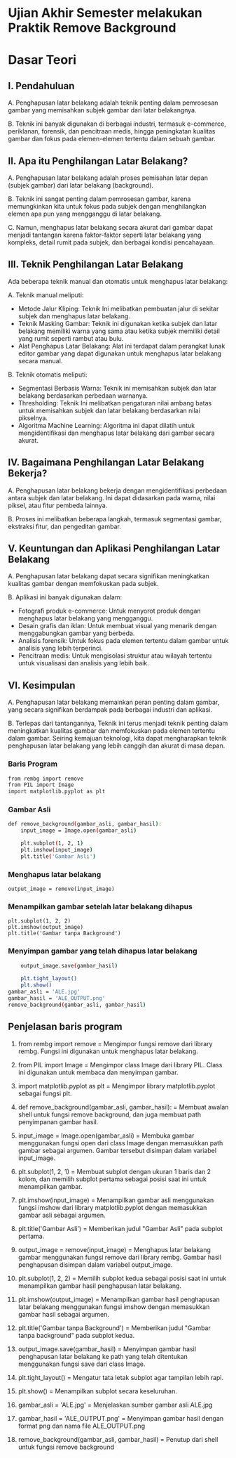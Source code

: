 # Ujian Akhir Semester melakukan Praktik Remove Background


# Dasar Teori
  ## I. Pendahuluan

A. Penghapusan latar belakang adalah teknik penting dalam pemrosesan gambar yang memisahkan subjek gambar dari latar belakangnya. 

B. Teknik ini banyak digunakan di berbagai industri, termasuk e-commerce, periklanan, forensik, dan pencitraan medis, hingga peningkatan kualitas gambar dan fokus pada elemen-elemen tertentu dalam sebuah gambar.

  ## II. Apa itu Penghilangan Latar Belakang?

A. Penghapusan latar belakang adalah proses pemisahan latar depan (subjek gambar) dari latar belakang (background).  

B. Teknik ini sangat penting dalam pemrosesan gambar, karena memungkinkan kita untuk fokus pada subjek dengan menghilangkan elemen apa pun yang mengganggu di latar belakang.

C. Namun, menghapus latar belakang secara akurat dari gambar dapat menjadi tantangan karena faktor-faktor seperti latar belakang yang kompleks, detail rumit pada subjek, dan berbagai kondisi pencahayaan.

  ## III. Teknik Penghilangan Latar Belakang
Ada beberapa teknik manual dan otomatis untuk menghapus latar belakang:

A. Teknik manual meliputi:
- Metode Jalur Kliping: Teknik Ini melibatkan pembuatan jalur di sekitar subjek dan menghapus latar belakang.
- Teknik Masking Gambar: Teknik ini digunakan ketika subjek dan latar belakang memiliki warna yang sama atau ketika subjek memiliki detail yang rumit seperti rambut atau bulu.
- Alat Penghapus Latar Belakang: Alat ini terdapat dalam perangkat lunak editor gambar yang dapat digunakan untuk menghapus latar belakang secara manual.

B. Teknik otomatis meliputi:
- Segmentasi Berbasis Warna: Teknik ini memisahkan subjek dan latar belakang berdasarkan perbedaan warnanya.
- Thresholding: Teknik Ini melibatkan pengaturan nilai ambang batas untuk memisahkan subjek dan latar belakang berdasarkan nilai pikselnya.
- Algoritma Machine Learning: Algoritma ini dapat dilatih untuk mengidentifikasi dan menghapus latar belakang dari gambar secara akurat.

## IV. Bagaimana Penghilangan Latar Belakang Bekerja?

A. Penghapusan latar belakang bekerja dengan mengidentifikasi perbedaan antara subjek dan latar belakang. Ini dapat didasarkan pada warna, nilai piksel, atau fitur pembeda lainnya. 

B. Proses ini melibatkan beberapa langkah, termasuk segmentasi gambar, ekstraksi fitur, dan pengeditan gambar.

## V. Keuntungan dan Aplikasi Penghilangan Latar Belakang

A. Penghapusan latar belakang dapat secara signifikan meningkatkan kualitas gambar dengan memfokuskan pada subjek. 

B. Aplikasi ini banyak digunakan dalam:
- Fotografi produk e-commerce: Untuk menyorot produk dengan menghapus latar belakang yang mengganggu.
- Desain grafis dan iklan: Untuk membuat visual yang menarik dengan menggabungkan gambar yang berbeda.
- Analisis forensik: Untuk fokus pada elemen tertentu dalam gambar untuk analisis yang lebih terperinci.
- Pencitraan medis: Untuk mengisolasi struktur atau wilayah tertentu untuk visualisasi dan analisis yang lebih baik.

## VI. Kesimpulan

A. Penghapusan latar belakang memainkan peran penting dalam gambar, yang secara signifikan berdampak pada berbagai industri dan aplikasi. 

B. Terlepas dari tantangannya, Teknik ini terus menjadi teknik penting dalam meningkatkan kualitas gambar dan memfokuskan pada elemen tertentu dalam gambar. Seiring kemajuan teknologi, kita dapat mengharapkan teknik penghapusan latar belakang yang lebih canggih dan akurat di masa depan.


### Baris Program
```bash
from rembg import remove
from PIL import Image
import matplotlib.pyplot as plt
```

### Gambar Asli
```bash
def remove_background(gambar_asli, gambar_hasil):
    input_image = Image.open(gambar_asli)

    plt.subplot(1, 2, 1)
    plt.imshow(input_image)
    plt.title('Gambar Asli')
```
### Menghapus latar belakang
    output_image = remove(input_image)
### Menampilkan gambar setelah latar belakang dihapus
    plt.subplot(1, 2, 2)
    plt.imshow(output_image)
    plt.title('Gambar tanpa Background')
### Menyimpan gambar yang telah dihapus latar belakang
```bash
    output_image.save(gambar_hasil)
    
    plt.tight_layout()
    plt.show()
gambar_asli = 'ALE.jpg'
gambar_hasil = 'ALE_OUTPUT.png'
remove_background(gambar_asli, gambar_hasil)
```
## Penjelasan baris program
1. from rembg import remove = Mengimpor fungsi remove dari library rembg. Fungsi ini digunakan untuk menghapus latar belakang.

2. from PIL import Image = Mengimpor class Image dari library PIL. Class ini digunakan untuk membaca dan menyimpan gambar.

3. import matplotlib.pyplot as plt = Mengimpor library matplotlib.pyplot sebagai fungsi plt.

4. def remove_background(gambar_asli, gambar_hasil): = Membuat awalan shell untuk fungsi remove background, dan juga membuat path penyimpanan gambar hasil.
   
5. input_image = Image.open(gambar_asli) = Membuka gambar menggunakan fungsi open dari class Image dengan memasukkan path gambar sebagai argumen. Gambar tersebut disimpan dalam variabel input_image.

7. plt.subplot(1, 2, 1) = Membuat subplot dengan ukuran 1 baris dan 2 kolom, dan memilih subplot pertama sebagai posisi saat ini untuk menampilkan gambar.

8. plt.imshow(input_image) = Menampilkan gambar asli menggunakan fungsi imshow dari library matplotlib.pyplot dengan memasukkan gambar asli sebagai argumen.

9. plt.title('Gambar Asli') = Memberikan judul "Gambar Asli" pada subplot pertama.

10. output_image = remove(input_image) = Menghapus latar belakang gambar menggunakan fungsi remove dari library rembg. Gambar hasil penghapusan disimpan dalam variabel output_image.

11. plt.subplot(1, 2, 2) = Memilih subplot kedua sebagai posisi saat ini untuk menampilkan gambar hasil penghapusan latar belakang.

12. plt.imshow(output_image) = Menampilkan gambar hasil penghapusan latar belakang menggunakan fungsi imshow dengan memasukkan gambar hasil sebagai argumen.

13. plt.title('Gambar tanpa Background') = Memberikan judul "Gambar tanpa background" pada subplot kedua.

14. output_image.save(gambar_hasil) = Menyimpan gambar hasil penghapusan latar belakang ke path yang telah ditentukan menggunakan fungsi save dari class Image.
    
15. plt.tight_layout() = Mengatur tata letak subplot agar tampilan lebih rapi.

16. plt.show() = Menampilkan subplot secara keseluruhan.

17. gambar_asli = 'ALE.jpg' = Menjelaskan sumber gambar asli ALE.jpg

18. gambar_hasil = 'ALE_OUTPUT.png' = Menyimpan gambar hasil dengan format png dan nama file ALE_OUTPUT.png

19. remove_background(gambar_asli, gambar_hasil) = Penutup dari shell untuk fungsi remove background
